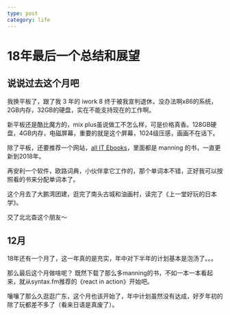```yaml
---
type: post
category: life
---
```

# 18年最后一个总结和展望

## 说说过去这个月吧

我换平板了，跟了我 3 年的 iwork 8 终于被我宣判退休，没办法啊x86的系统，2GB内存，32GB的硬盘，实在不能支持现在的工作啊。

新平板还是酷比魔方的，mix plus虽说做工不怎么样，可是价格真香。128GB硬盘，4GB内存，电磁屏幕，重要的就是这个屏幕，1024级压感，画画不在话下。

除了平板，还要推荐一个网站，[all IT Ebooks](http://allitebooks.com/)，里面都是 manning 的书，一直更新到2018年。

再安利一个软件，欧路词典，小伙伴拿它工作的，那个单词本不错，正好我可以按照看的书来分配单词本了。

这个月去了大鹏湾团建，逛完了南头古城和油画村，读完了《上一堂好玩的日本学》。

交了北北杳这个朋友～

## 12月

18年还有一个月了，这一年真的是充实，年中对下半年的计划基本是泡汤了。。。

那么最后这个月做啥呢？ 既然下载了那么多manning的书，不如一本一本看起来，就从syntax.fm推荐的《react in action》开始吧。

嚷嚷了那么久逛逛广东，这个月也该开始了，年中计划虽然没有达成，好歹年初的除了玩都差不多了（看来日语是真废了）。

